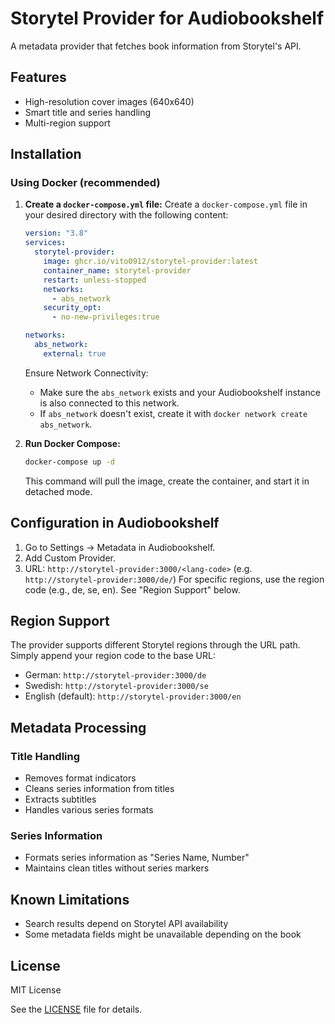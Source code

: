 # Storytel Provider for Audiobookshelf
A metadata provider that fetches book information from Storytel's API.

## Features
- High-resolution cover images (640x640)
- Smart title and series handling
- Multi-region support

## Installation
### Using Docker (recommended)
1. **Create a `docker-compose.yml` file:** Create a `docker-compose.yml` file in your desired directory with the following content:

    ```yaml
    version: "3.8"
    services:
      storytel-provider:
        image: ghcr.io/vito0912/storytel-provider:latest
        container_name: storytel-provider
        restart: unless-stopped
        networks:
          - abs_network
        security_opt:
          - no-new-privileges:true

    networks:
      abs_network:
        external: true
    ```

    Ensure Network Connectivity:
    - Make sure the `abs_network` exists and your Audiobookshelf instance is also connected to this network.
    - If `abs_network` doesn't exist, create it with `docker network create abs_network`.

2. **Run Docker Compose:**
    ```bash
    docker-compose up -d
    ```

    This command will pull the image, create the container, and start it in detached mode.

## Configuration in Audiobookshelf
1. Go to Settings -> Metadata in Audiobookshelf.
2. Add Custom Provider.
3. URL: `http://storytel-provider:3000/<lang-code>` (e.g. `http://storytel-provider:3000/de/`)
For specific regions, use the region code (e.g., de, se, en).  See "Region Support" below.

## Region Support
The provider supports different Storytel regions through the URL path. Simply append your region code to the base URL:
- German: `http://storytel-provider:3000/de`
- Swedish: `http://storytel-provider:3000/se`
- English (default): `http://storytel-provider:3000/en`

## Metadata Processing
### Title Handling
- Removes format indicators
- Cleans series information from titles
- Extracts subtitles
- Handles various series formats

### Series Information
- Formats series information as "Series Name, Number"
- Maintains clean titles without series markers

## Known Limitations
- Search results depend on Storytel API availability
- Some metadata fields might be unavailable depending on the book

## License

MIT License

See the [LICENSE](LICENSE) file for details.